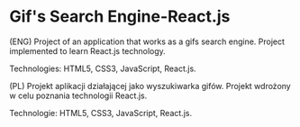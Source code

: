 # Gif's Search Engine-React.js

(ENG) Project of an application that works as a gifs search engine. Project implemented to learn React.js technology.

Technologies: HTML5, CSS3, JavaScript, React.js.

(PL) Projekt aplikacji działającej jako wyszukiwarka gifów. Projekt wdrożony w celu poznania technologii React.js.

Technologie: HTML5, CSS3, JavaScript, React.js.
